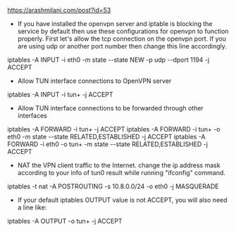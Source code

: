 
https://arashmilani.com/post?id=53

- If you have installed the openvpn server and iptable is blocking the service by default then use these configurations for openvpn to function properly. First let's allow the tcp connection on the openvpn port. If you are using udp or another port number then change this line accordingly.

iptables -A INPUT -i eth0 -m state --state NEW -p udp --dport 1194 -j ACCEPT
 - Allow TUN interface connections to OpenVPN server

iptables -A INPUT -i tun+ -j ACCEPT
 - Allow TUN interface connections to be forwarded through other interfaces

iptables -A FORWARD -i tun+ -j ACCEPT
iptables -A FORWARD -i tun+ -o eth0 -m state --state RELATED,ESTABLISHED -j ACCEPT
iptables -A FORWARD -i eth0 -o tun+ -m state --state RELATED,ESTABLISHED -j ACCEPT

- NAT the VPN client traffic to the Internet. change the ip address mask according to your info of tun0 result while running "ifconfig" command.

iptables -t nat -A POSTROUTING -s 10.8.0.0/24 -o eth0 -j MASQUERADE

- If your default iptables OUTPUT value is not ACCEPT, you will also need a line like:

iptables -A OUTPUT -o tun+ -j ACCEPT